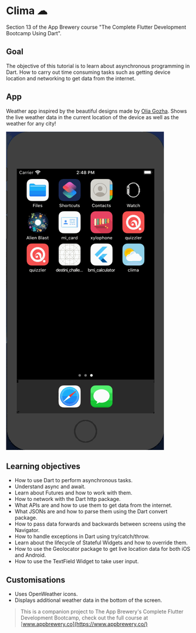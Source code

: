 # Clima ☁

Section 13 of the App Brewery course "The Complete Flutter Development Bootcamp Using Dart".

## Goal

The objective of this tutorial is to learn about asynchronous programming in Dart. How to carry out time consuming tasks such as getting device location and networking to get data from the internet. 


## App

Weather app inspired by the beautiful designs made by [Olia Gozha](https://dribbble.com/shots/4663154-). Shows the live weather data in the current location of the device as well as the weather for any city!

![Finished App](https://github.com/raymondallen/clima/blob/master/clima.gif)

## Learning objectives

- How to use Dart to perform asynchronous tasks.
- Understand async and await.
- Learn about Futures and how to work with them.
- How to network with the Dart http package.
- What APIs are and how to use them to get data from the internet.
- What JSONs are and how to parse them using the Dart convert package.
- How to pass data forwards and backwards between screens using the Navigator.
- How to handle exceptions in Dart using try/catch/throw.
- Learn about the lifecycle of Stateful Widgets and how to override them.
- How to use the Geolocator package to get live location data for both iOS and Android.
- How to use the TextField Widget to take user input.

## Customisations

- Uses OpenWeather icons.
- Displays additional weather data in the bottom of the screen.

>This is a companion project to The App Brewery's Complete Flutter Development Bootcamp, check out the full course at [www.appbrewery.co](https://www.appbrewery.co/)
